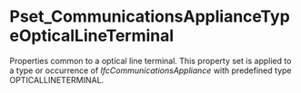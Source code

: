 # Pset_CommunicationsApplianceTypeOpticalLineTerminal

Properties common to a optical line terminal. This property set is applied to a type or occurrence of _IfcCommunicationsAppliance_ with predefined type OPTICALLINETERMINAL.
<!-- end of short definition -->

